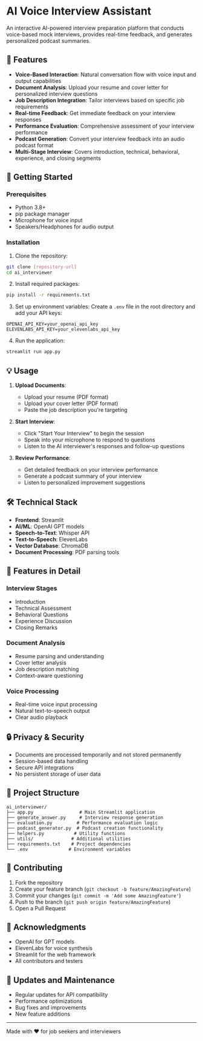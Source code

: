 # AI Voice Interview Assistant

An interactive AI-powered interview preparation platform that conducts voice-based mock interviews, provides real-time feedback, and generates personalized podcast summaries.

## 🌟 Features

- **Voice-Based Interaction**: Natural conversation flow with voice input and output capabilities
- **Document Analysis**: Upload your resume and cover letter for personalized interview questions
- **Job Description Integration**: Tailor interviews based on specific job requirements
- **Real-time Feedback**: Get immediate feedback on your interview responses
- **Performance Evaluation**: Comprehensive assessment of your interview performance
- **Podcast Generation**: Convert your interview feedback into an audio podcast format
- **Multi-Stage Interview**: Covers introduction, technical, behavioral, experience, and closing segments

## 🚀 Getting Started

### Prerequisites
- Python 3.8+
- pip package manager
- Microphone for voice input
- Speakers/Headphones for audio output

### Installation

1. Clone the repository:
```bash
git clone [repository-url]
cd ai_interviewer
```

2. Install required packages:
```bash
pip install -r requirements.txt
```

3. Set up environment variables:
Create a `.env` file in the root directory and add your API keys:
```
OPENAI_API_KEY=your_openai_api_key
ELEVENLABS_API_KEY=your_elevenlabs_api_key
```

4. Run the application:
```bash
streamlit run app.py
```

## 💡 Usage

1. **Upload Documents**:
   - Upload your resume (PDF format)
   - Upload your cover letter (PDF format)
   - Paste the job description you're targeting

2. **Start Interview**:
   - Click "Start Your Interview" to begin the session
   - Speak into your microphone to respond to questions
   - Listen to the AI interviewer's responses and follow-up questions

3. **Review Performance**:
   - Get detailed feedback on your interview performance
   - Generate a podcast summary of your interview
   - Listen to personalized improvement suggestions

## 🛠️ Technical Stack

- **Frontend**: Streamlit
- **AI/ML**: OpenAI GPT models
- **Speech-to-Text**: Whisper API
- **Text-to-Speech**: ElevenLabs
- **Vector Database**: ChromaDB
- **Document Processing**: PDF parsing tools

## 📝 Features in Detail

### Interview Stages
- Introduction
- Technical Assessment
- Behavioral Questions
- Experience Discussion
- Closing Remarks

### Document Analysis
- Resume parsing and understanding
- Cover letter analysis
- Job description matching
- Context-aware questioning

### Voice Processing
- Real-time voice input processing
- Natural text-to-speech output
- Clear audio playback

## 🔒 Privacy & Security

- Documents are processed temporarily and not stored permanently
- Session-based data handling
- Secure API integrations
- No persistent storage of user data

## 🎯 Project Structure

```
ai_interviewer/
├── app.py                 # Main Streamlit application
├── generate_answer.py     # Interview response generation
├── evaluation.py         # Performance evaluation logic
├── podcast_generator.py  # Podcast creation functionality
├── helpers.py           # Utility functions
├── utils/              # Additional utilities
├── requirements.txt    # Project dependencies
└── .env               # Environment variables
```

## 🤝 Contributing

1. Fork the repository
2. Create your feature branch (`git checkout -b feature/AmazingFeature`)
3. Commit your changes (`git commit -m 'Add some AmazingFeature'`)
4. Push to the branch (`git push origin feature/AmazingFeature`)
5. Open a Pull Request


## 🙏 Acknowledgments

- OpenAI for GPT models
- ElevenLabs for voice synthesis
- Streamlit for the web framework
- All contributors and testers


## 🔄 Updates and Maintenance

- Regular updates for API compatibility
- Performance optimizations
- Bug fixes and improvements
- New feature additions

---

Made with ❤️ for job seekers and interviewers
